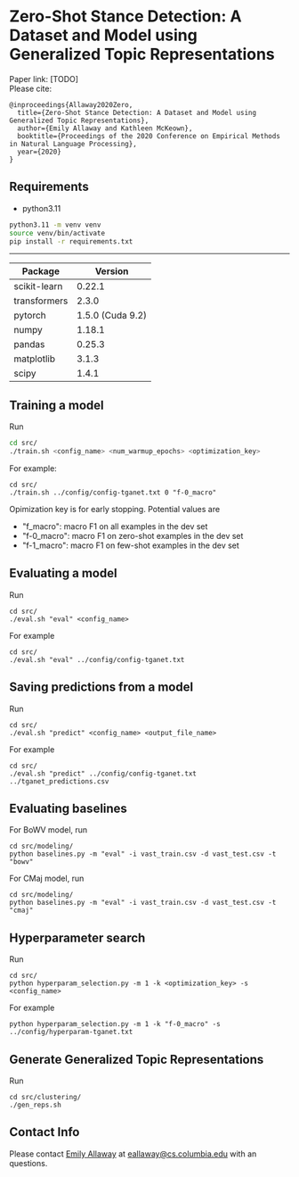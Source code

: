 # Zero-Shot Stance Detection: A Dataset and Model using Generalized Topic Representations

Paper link: [TODO]  
Please cite:
```angular2html
@inproceedings{Allaway2020Zero,
  title={Zero-Shot Stance Detection: A Dataset and Model using Generalized Topic Representations},
  author={Emily Allaway and Kathleen McKeown},
  booktitle={Proceedings of the 2020 Conference on Empirical Methods in Natural Language Processing},
  year={2020}
}
```

## Requirements
- python3.11

```bash
python3.11 -m venv venv
source venv/bin/activate
pip install -r requirements.txt
```
---
| Package          | Version          |
|------------------|------------------|
| scikit-learn     | 0.22.1           |
| transformers     |      2.3.0       | 
| pytorch          | 1.5.0 (Cuda 9.2) | 
| numpy            | 1.18.1           | 
| pandas           | 0.25.3           | 
| matplotlib       | 3.1.3            | 
| scipy            | 1.4.1            |  

## Training a model
Run

```bash
cd src/
./train.sh <config_name> <num_warmup_epochs> <optimization_key>
```

For example:
```angular2html
cd src/
./train.sh ../config/config-tganet.txt 0 "f-0_macro"
```
Opimization key is for early stopping. Potential values are
- "f_macro": macro F1 on all examples in the dev set
- "f-0_macro": macro F1 on zero-shot examples in the dev set
- "f-1_macro": macro F1 on few-shot examples in the dev set

## Evaluating a model
Run
```angular2html
cd src/
./eval.sh "eval" <config_name> 
```

For example
```
cd src/
./eval.sh "eval" ../config/config-tganet.txt
```

## Saving predictions from a model
Run
```angular2html
cd src/
./eval.sh "predict" <config_name> <output_file_name>
```

For example
```angular2html
cd src/
./eval.sh "predict" ../config/config-tganet.txt ../tganet_predictions.csv
```


## Evaluating baselines
For BoWV model, run
```angular2html
cd src/modeling/
python baselines.py -m "eval" -i vast_train.csv -d vast_test.csv -t "bowv"
```

For CMaj model, run
```angular2html
cd src/modeling/
python baselines.py -m "eval" -i vast_train.csv -d vast_test.csv -t "cmaj"
```

## Hyperparameter search
Run
```angular2html
cd src/
python hyperparam_selection.py -m 1 -k <optimization_key> -s <config_name>
```

For example
```angular2html
python hyperparam_selection.py -m 1 -k "f-0_macro" -s ../config/hyperparam-tganet.txt
```

## Generate Generalized Topic Representations
Run
```angular2html
cd src/clustering/
./gen_reps.sh
```

## Contact Info
Please contact [Emily Allaway](http://www.cs.columbia.edu/~eallaway/) at [eallaway@cs.columbia.edu](eallaway@cs.columbia.edu) with an questions.
